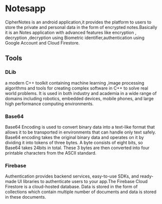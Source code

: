 # Notesapp
CipherNotes is an android application,it provides the platform to users to store the private and
personal data in the form of encrypted notes.Basically it is an Notes application with advanced features
like encryption , decryption ,decryption using Biometric identifier,authentication using Google
Account and Cloud Firestore.

## Tools

### DLib
a modern C++ toolkit containing machine
learning ,image processing algorithms and
tools for creating complex software in C++ to
solve real world problems. It is used in both industry
and academia in a wide range of domains
including robotics, embedded devices, mobile
phones, and large high performance computing
environments.

### Base64
Base64 Encoding is used to convert binary
data into a text-like format that allows it to
be transported in environments that can handle
only text safely. Base64 encoding takes the original
binary data and operates on it by dividing
it into tokens of three bytes. A byte consists of
eight bits, so Base64 takes 24bits in total. These
3 bytes are then converted into four printable
characters from the ASCII standard.

### Firebase
Authentication provides backend services,
easy-to-use SDKs, and ready-made UI libraries
to authenticate users to your app.The
Firebase Cloud Firestore is a cloud-hosted
database. Data is stored in the form of collections
which contain multiple number of documents
and data is stored in these documents.

